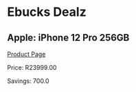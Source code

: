 
# Ebucks Dealz
## Apple: iPhone 12 Pro 256GB
[Product Page](https://www.ebucks.com/web/shop/productSelected.do?prodId=1069551881&catId=1158505265)

Price: R23999.00

Savings: 700.0


	